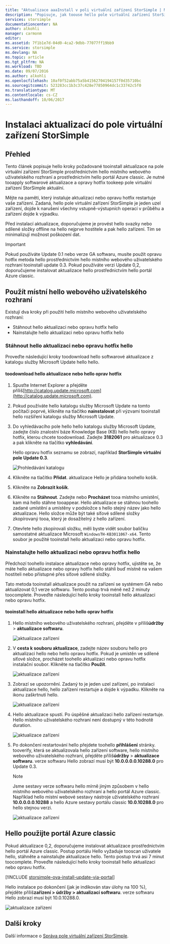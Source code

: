 ```yaml
---
title: "Aktualizace aaaInstall v poli virtuální zařízení StorSimple | Microsoft Docs"
description: "Popisuje, jak toouse hello pole virtuální zařízení StorSimple webového uživatelského rozhraní tooapply aktualizace pomocí metody hello portál a opravy hotfix"
services: storsimple
documentationcenter: NA
author: alkohli
manager: carmonm
editor: 
ms.assetid: 7f1b1e7d-04d0-4ca2-9dbb-77077ff19bb9
ms.service: storsimple
ms.devlang: NA
ms.topic: article
ms.tgt_pltfrm: NA
ms.workload: TBD
ms.date: 09/07/2016
ms.author: alkohli
ms.openlocfilehash: 10af0f52abb75a5b41562704194157f0d35710bc
ms.sourcegitcommit: 523283cc1b3c37c428e77850964dc1c33742c5f0
ms.translationtype: MT
ms.contentlocale: cs-CZ
ms.lasthandoff: 10/06/2017
---
```

# <a name="install-updates-on-your-storsimple-virtual-array"></a>Instalaci aktualizací do pole virtuální zařízení StorSimple
## <a name="overview"></a>Přehled
Tento článek popisuje hello kroky požadované tooinstall aktualizace na pole virtuální zařízení StorSimple prostřednictvím hello místního webového uživatelského rozhraní a prostřednictvím hello portál Azure classic. Je nutné tooapply softwarové aktualizace a opravy hotfix tookeep pole virtuální zařízení StorSimple aktuální. 

Mějte na paměti, který instaluje aktualizaci nebo opravu hotfix restartuje vaše zařízení. Zadaná, hello pole virtuální zařízení StorSimple je jeden uzel zařízení, dojde k narušení všechny vstupně-výstupních operací v průběhu a zařízení dojde k výpadku. 

Před instalací aktualizace, doporučujeme je provést hello svazky nebo sdílené složky offline na hello nejprve hostitele a pak hello zařízení. Tím se minimalizují možnost poškození dat.

> [!IMPORTANT]
> Pokud používáte Update 0.1 nebo verze GA softwaru, musíte použít opravu hotfix metoda hello prostřednictvím hello místního webového uživatelského rozhraní tooinstall update 0.3. Pokud používáte verzi Update 0,2, doporučujeme instalovat aktualizace hello prostřednictvím hello portál Azure classic.
> 
> 

## <a name="use-hello-local-web-ui"></a>Použít místní hello webového uživatelského rozhraní
Existují dva kroky při použití hello místního webového uživatelského rozhraní:

* Stáhnout hello aktualizaci nebo opravu hotfix hello
* Nainstalujte hello aktualizaci nebo opravu hotfix hello

### <a name="download-hello-update-or-hello-hotfix"></a>Stáhnout hello aktualizaci nebo opravu hotfix hello
Proveďte následující kroky toodownload hello softwarové aktualizace z katalogu služby Microsoft Update hello hello.

#### <a name="toodownload-hello-update-or-hello-hotfix"></a>toodownload hello aktualizace nebo hello oprav hotfix
1. Spusťte Internet Explorer a přejděte příliš[http://catalog.update.microsoft.com](http://catalog.update.microsoft.com).
2. Pokud používáte hello katalogu služby Microsoft Update na tomto počítači poprvé, klikněte na tlačítko **nainstalovat** při výzvami tooinstall hello rozšíření katalogu služby Microsoft Update.
3. Do vyhledávacího pole hello hello katalogu služby Microsoft Update, zadejte číslo znalostní báze Knowledge Base (KB) hello hello opravy hotfix, kterou chcete toodownload. Zadejte **3182061** pro aktualizace 0.3 a pak klikněte na tlačítko **vyhledávání**.
   
    Hello opravu hotfix seznamu se zobrazí, například **StorSimple virtuální pole Update 0.3**.
   
    ![Prohledávání katalogu](./media/storsimple-ova-install-update-01/download1.png)
4. Klikněte na tlačítko **Přidat**. aktualizace Hello je přidána toohello košík.
5. Klikněte na **Zobrazit košík**.
6. Klikněte na **Stáhnout**. Zadejte nebo **Procházet** tooa místního umístění, kam má hello stáhne tooappear. Hello aktualizace se stáhnou toohello zadané umístění a umístěny v podsložce s hello stejný název jako hello aktualizace. Hello složce může být také síťové sdílené složky zkopírovaný tooa, který je dosažitelný z hello zařízení.
7. Otevřete hello zkopírovali složku, měli byste vidět soubor balíčku samostatné aktualizace Microsoft `WindowsTH-KB3011067-x64`. Tento soubor je použité tooinstall hello aktualizaci nebo opravu hotfix.

### <a name="install-hello-update-or-hello-hotfix"></a>Nainstalujte hello aktualizaci nebo opravu hotfix hello
Předchozí toohello instalace aktualizace nebo opravy hotfix, ujistěte se, že máte hello aktualizace nebo opravy hotfix hello stáhli buď místně na vašem hostiteli nebo přístupné přes síťové sdílené složky. 

Tato metoda tooinstall aktualizace použít na zařízení se systémem GA nebo aktualizovat 0,1 verze softwaru. Tento postup trvá méně než 2 minuty toocomplete. Proveďte následující hello kroky tooinstall hello aktualizaci nebo opravu hotfix.

#### <a name="tooinstall-hello-update-or-hello-hotfix"></a>tooinstall hello aktualizace nebo hello oprav hotfix
1. Hello místního webového uživatelského rozhraní, přejděte v příliš**údržby** > **aktualizace softwaru**.
   
    ![aktualizace zařízení](./media/storsimple-ova-install-update-01/update1m.png)
2. V **cesta k souboru aktualizace**, zadejte název souboru hello pro aktualizaci hello nebo hello opravu hotfix. Pokud je umístěn ve sdílené síťové složce, procházet toohello aktualizaci nebo opravu hotfix instalační soubor. Klikněte na tlačítko **Použít**.
   
    ![aktualizace zařízení](./media/storsimple-ova-install-update-01/update2m.png)
3. Zobrazí se upozornění. Zadaný to je jeden uzel zařízení, po instalaci aktualizace hello, hello zařízení restartuje a dojde k výpadku. Klikněte na ikonu zaškrtnutí hello.
   
   ![aktualizace zařízení](./media/storsimple-ova-install-update-01/update3m.png)
4. Hello aktualizace spustí. Po úspěšné aktualizaci hello zařízení restartuje. Hello místního uživatelského rozhraní není dostupný v této hodnotě duration.
   
    ![aktualizace zařízení](./media/storsimple-ova-install-update-01/update5m.png)
5. Po dokončení restartování hello přejdete toohello **přihlášení** stránky. tooverify, která se aktualizovala hello zařízení software, hello místního webového uživatelského rozhraní, přejděte příliš**údržby** > **aktualizace softwaru**. verze softwaru Hello zobrazí musí být **10.0.0.0.0.10288.0** pro Update 0.3.
   
   > [!NOTE]
   > Jsme sestavy verze softwaru hello mírně jiným způsobem v hello místního webového uživatelského rozhraní a hello portál Azure classic. Například hello místní webové sestavy nástroje uživatelského rozhraní **10.0.0.0.0.10288** a hello Azure sestavy portálu classic **10.0.10288.0** pro hello stejnou verzi. 
   > 
   > 
   
    ![aktualizace zařízení](./media/storsimple-ova-install-update-01/update6m.png)

## <a name="use-hello-azure-classic-portal"></a>Hello použijte portál Azure classic
Pokud aktualizace 0,2, doporučujeme instalovat aktualizace prostřednictvím hello portál Azure classic. Postup portálu Hello vyžaduje tooscan uživatele hello, stáhněte a nainstalujte aktualizace hello. Tento postup trvá asi 7 minut toocomplete. Proveďte následující hello kroky tooinstall hello aktualizaci nebo opravu hotfix.

[!INCLUDE [storsimple-ova-install-update-via-portal](../../includes/storsimple-ova-install-update-via-portal.md)]

Hello instalace po dokončení (jak je indikován stav úlohy na 100 %), přejděte příliš**zařízení > údržby > aktualizací softwaru**. verze softwaru Hello zobrazí musí být 10.0.10288.0.

![aktualizace zařízení](./media/storsimple-ova-install-update-01/azupdate12m.png)

## <a name="next-steps"></a>Další kroky
Další informace o [Správa pole virtuální zařízení StorSimple](storsimple-ova-web-ui-admin.md).

